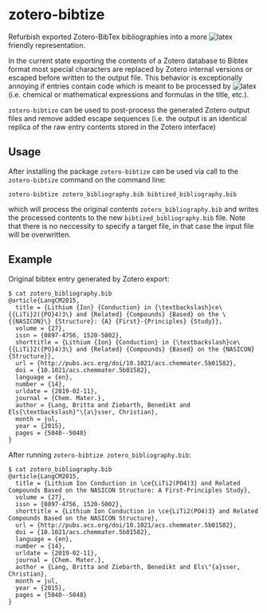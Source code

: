# zotero-bibtize

Refurbish exported Zotero-BibTex bibliographies into a more ![latex] friendly representation.

In the current state exporting the contents of a Zotero database to Bibtex
format most special characters are replaced by Zotero internal versions or
escaped before written to the output file. This behavior is exceptionally
annoying if entries contain code which is meant to be processed by ![latex]
(i.e. chemical or mathematical expressions and formulas in the title, etc.).

`zotero-bibtize` can be used to post-process the generated Zotero output files
and remove added escape sequences (i.e. the output is an identical replica
of the raw entry contents stored in the Zotero interface)

## Usage

After installing the package `zotero-bibtize` can be used via call to the
`zotero-bibtize` command on the command line:

```console
zotero-bibtize zotero_bibliography.bib bibtized_bibliography.bib
``` 

which will process the original contents `zotero_bibliography.bib` and writes
the processed contents to the new `bibtized_bibliography.bib` file. 
Note that there is no neccessity to specify a target file, in that case
the input file will be overwritten.

## Example

Original bibtex entry generated by Zotero export:

```console
$ cat zotero_bibliography.bib
@article{LangCM2015,
  title = {Lithium {Ion} {Conduction} in {\textbackslash}ce\{{LiTi}2({PO}4)3\} and {Related} {Compounds} {Based} on the \{{NASICON}\} {Structure}: {A} {First}-{Principles} {Study}},
  volume = {27},
  issn = {0897-4756, 1520-5002},
  shorttitle = {Lithium {Ion} {Conduction} in {\textbackslash}ce\{{LiTi}2({PO}4)3\} and {Related} {Compounds} {Based} on the {NASICON} {Structure}},
  url = {http://pubs.acs.org/doi/10.1021/acs.chemmater.5b01582},
  doi = {10.1021/acs.chemmater.5b01582},
  language = {en},
  number = {14},
  urldate = {2019-02-11},
  journal = {Chem. Mater.},
  author = {Lang, Britta and Ziebarth, Benedikt and Els{\textbackslash}"\{a\}sser, Christian},
  month = jul,
  year = {2015},
  pages = {5040--5048}
}
```

After running `zotero-bibtize zotero_bibliography.bib`:

```console
$ cat zotero_bibliography.bib
@article{LangCM2015,
  title = {Lithium Ion Conduction in \ce{LiTi2(PO4)3} and Related Compounds Based on the NASICON Structure: A First-Principles Study},
  volume = {27},
  issn = {0897-4756, 1520-5002},
  shorttitle = {Lithium Ion Conduction in \ce{LiTi2(PO4)3} and Related Compounds Based on the NASICON Structure},
  url = {http://pubs.acs.org/doi/10.1021/acs.chemmater.5b01582},
  doi = {10.1021/acs.chemmater.5b01582},
  language = {en},
  number = {14},
  urldate = {2019-02-11},
  journal = {Chem. Mater.},
  author = {Lang, Britta and Ziebarth, Benedikt and Els\"{a}sser, Christian},
  month = jul,
  year = {2015},
  pages = {5040--5048}
}
```

[latex]: http://chart.apis.google.com/chart?cht=tx&chl=\LaTeX
